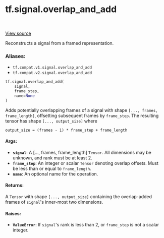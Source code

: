 <div itemscope itemtype="http://developers.google.com/ReferenceObject">
<meta itemprop="name" content="tf.signal.overlap_and_add" />
<meta itemprop="path" content="Stable" />
</div>

# tf.signal.overlap_and_add

<!-- Insert buttons -->

<table class="tfo-notebook-buttons tfo-api" align="left">
</table>

<a target="_blank" href="/code/stable/tensorflow/python/ops/signal/reconstruction_ops.py">View source</a>



<!-- Start diff -->
Reconstructs a signal from a framed representation.

### Aliases:

* `tf.compat.v1.signal.overlap_and_add`
* `tf.compat.v2.signal.overlap_and_add`


``` python
tf.signal.overlap_and_add(
    signal,
    frame_step,
    name=None
)
```



<!-- Placeholder for "Used in" -->

Adds potentially overlapping frames of a signal with shape
`[..., frames, frame_length]`, offsetting subsequent frames by `frame_step`.
The resulting tensor has shape `[..., output_size]` where

    output_size = (frames - 1) * frame_step + frame_length

#### Args:


* <b>`signal`</b>: A [..., frames, frame_length] `Tensor`. All dimensions may be
  unknown, and rank must be at least 2.
* <b>`frame_step`</b>: An integer or scalar `Tensor` denoting overlap offsets. Must be
  less than or equal to `frame_length`.
* <b>`name`</b>: An optional name for the operation.


#### Returns:

A `Tensor` with shape `[..., output_size]` containing the overlap-added
frames of `signal`'s inner-most two dimensions.



#### Raises:


* <b>`ValueError`</b>: If `signal`'s rank is less than 2, or `frame_step` is not a
  scalar integer.